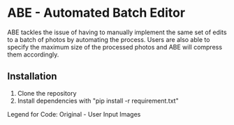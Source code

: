 # ABE - Automated Batch Editor

ABE tackles the issue of having to manually implement the same set of edits to a batch of photos by automating the process. Users are also able to specify the maximum size of the processed photos and ABE will compress them accordingly.

## Installation

1. Clone the repository
2. Install dependencies with "pip install -r requirement.txt"


Legend for Code:
Original - User Input Images